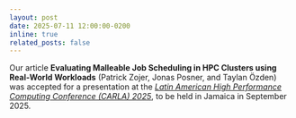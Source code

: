 ```yaml
---
layout: post
date: 2025-07-11 12:00:00-0200
inline: true
related_posts: false
---
```


Our article **Evaluating Malleable Job Scheduling in HPC Clusters using Real-World Workloads** (Patrick Zojer, Jonas Posner, and Taylan Özden) was accepted for a presentation at the _[Latin American High Performance Computing Conference (CARLA) 2025](https://carlaconference.org)_, to be held in Jamaica in September 2025.
